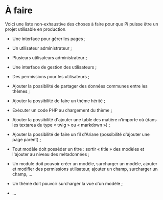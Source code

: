 # À faire

Voici une liste non-exhaustive des choses à faire pour que Pi puisse être un
projet utilisable en production.

- Une interface pour gérer les pages ;

- Un utilisateur administrateur ;

- Plusieurs utilisateurs administrateur ;

- Une interface de gestion des utilisateurs ;

- Des permissions pour les utilisateurs ;

- Ajouter la possibilité de partager des données communes entre les thèmes ;

- Ajouter la possibilité de faire un thème hérité ;

- Exécuter un code PHP au chargement du thème ;

- Ajouter la possibilité d'ajouter une table des matière n'importe où (dans les
  textarea du type « twig » ou « markdown ») ;

- Ajouter la possibilité de faire un fil d'Ariane (possibilité d'ajouter une
  page parent) ;

- Tout modèle doit posséder un titre : sortir « title » des modèles et l'ajouter
  au niveau des métadonnées ;

- Un module doit pouvoir créer un modèle, surcharger un modèle, ajouter et
  modifier des permissions utilisateur, ajouter un champ, surcharger un champ,
  ...

- Un thème doit pouvoir surcharger la vue d'un modèle ;

- ...
